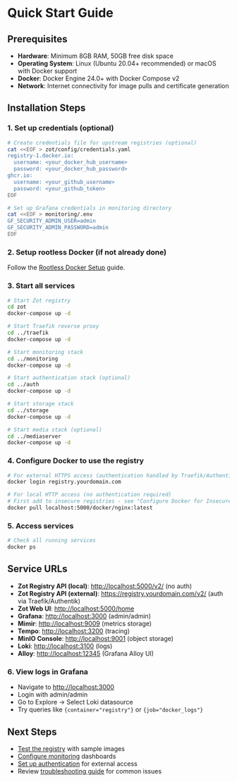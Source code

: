 # Quick Start Guide

## Prerequisites

- **Hardware**: Minimum 8GB RAM, 50GB free disk space
- **Operating System**: Linux (Ubuntu 20.04+ recommended) or macOS with Docker support
- **Docker**: Docker Engine 24.0+ with Docker Compose v2
- **Network**: Internet connectivity for image pulls and certificate generation

## Installation Steps

### 1. Set up credentials (optional)

```bash
# Create credentials file for upstream registries (optional)
cat <<EOF > zot/config/credentials.yaml
registry-1.docker.io:
  username: <your_docker_hub_username>
  password: <your_docker_hub_password>
ghcr.io:
  username: <your_github_username>
  password: <your_github_token>
EOF

# Set up Grafana credentials in monitoring directory
cat <<EOF > monitoring/.env
GF_SECURITY_ADMIN_USER=admin
GF_SECURITY_ADMIN_PASSWORD=admin
EOF
```

### 2. Setup rootless Docker (if not already done)

Follow the [Rootless Docker Setup](../configuration/rootless-docker.md) guide.

### 3. Start all services

```bash
# Start Zot registry
cd zot
docker-compose up -d

# Start Traefik reverse proxy
cd ../traefik
docker-compose up -d

# Start monitoring stack
cd ../monitoring
docker-compose up -d

# Start authentication stack (optional)
cd ../auth
docker-compose up -d

# Start storage stack
cd ../storage
docker-compose up -d

# Start media stack (optional)
cd ../mediaserver
docker-compose up -d
```

### 4. Configure Docker to use the registry

```bash
# For external HTTPS access (authentication handled by Traefik/Authentik)
docker login registry.yourdomain.com

# For local HTTP access (no authentication required)
# First add to insecure registries - see "Configure Docker for Insecure Registry" section
docker pull localhost:5000/docker/nginx:latest
```

### 5. Access services

```bash
# Check all running services
docker ps
```

## Service URLs

- **Zot Registry API (local)**: <http://localhost:5000/v2/> (no auth)
- **Zot Registry API (external)**: <https://registry.yourdomain.com/v2/> (auth via Traefik/Authentik)
- **Zot Web UI**: <http://localhost:5000/home>
- **Grafana**: <http://localhost:3000> (admin/admin)
- **Mimir**: <http://localhost:9009> (metrics storage)
- **Tempo**: <http://localhost:3200> (tracing)
- **MinIO Console**: <http://localhost:9001> (object storage)
- **Loki**: <http://localhost:3100> (logs)
- **Alloy**: <http://localhost:12345> (Grafana Alloy UI)

### 6. View logs in Grafana

- Navigate to <http://localhost:3000>
- Login with admin/admin
- Go to Explore → Select Loki datasource
- Try queries like `{container="registry"}` or `{job="docker_logs"}`

## Next Steps

- [Test the registry](testing.md) with sample images
- [Configure monitoring](monitoring.md) dashboards
- [Set up authentication](../stacks/authentik.md) for external access
- Review [troubleshooting guide](troubleshooting.md) for common issues